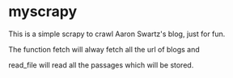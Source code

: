 myscrapy
========

This is a simple scrapy to crawl  Aaron Swartz's blog, just for fun.

The function fetch will alway fetch all the url of blogs and 

read_file will read all the passages which  will be stored.


